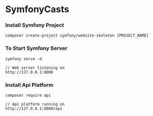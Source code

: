 # SymfonyCasts

### Install Symfony Project
    composer create-project symfony/website-skeleton [PROJECT_NAME]

### To Start Symfony Server
    symfony serve -d

    // Web server listening on
    http://127.0.0.1:8000

### Install Api Platform
    composer require api

    // Api platform running on
    http://127.0.0.1:8000/api

